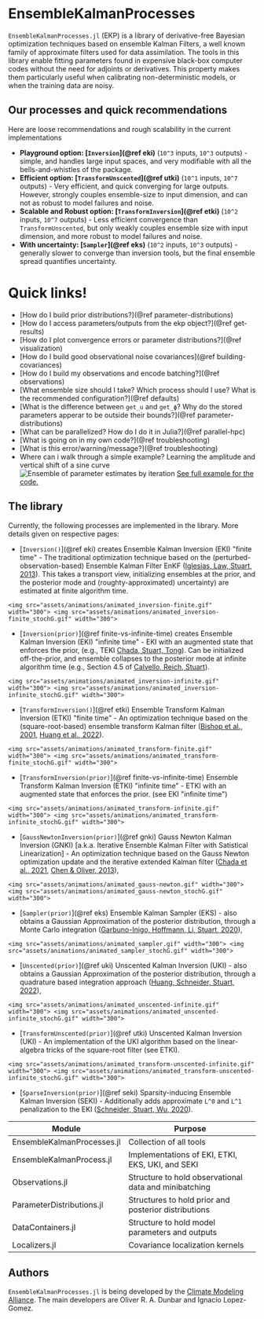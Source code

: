 # EnsembleKalmanProcesses

`EnsembleKalmanProcesses.jl` (EKP) is a library of derivative-free Bayesian optimization techniques based on ensemble Kalman Filters, a well known family of approximate filters used for data assimilation. The tools in this library enable fitting parameters found in expensive black-box computer codes without the need for adjoints or derivatives. This property makes them particularly useful when calibrating non-deterministic models, or when the training data are noisy.

## Our processes and quick recommendations

Here are loose recommendations and rough scalability in the current implementations
- **Playground option: [`Inversion`](@ref eki)** (``10^3`` inputs, ``10^3`` outputs) - simple, and  handles large input spaces, and very modifiable with all the bells-and-whistles of the package. 
- **Efficient option: [`TransformUnscented`](@ref utki)** (``10^1`` inputs, ``10^7`` outputs) - Very efficient, and quick converging for large outputs. However, strongly couples ensemble-size to input dimension, and can not as robust to model failures and noise.
- **Scalable and Robust option: [`TransformInversion`](@ref etki)** (``10^2`` inputs, ``10^7`` outputs) - Less efficient convergence than `TransformUnscented`, but only weakly couples ensemble size with input dimension, and more robust to model failures and noise. 
- **With uncertainty: [`Sampler`](@ref eks)** (``10^2`` inputs, ``10^3`` outputs) - generally slower to converge than inversion tools, but the final ensemble spread quantifies uncertainty.

# Quick links!

- [How do I build prior distributions?](@ref parameter-distributions)
- [How do I access parameters/outputs from the ekp object?](@ref get-results)
- [How do I plot convergence errors or parameter distributions?](@ref visualization)
- [How do I build good observational noise covariances](@ref building-covariances)
- [How do I build my observations and encode batching?](@ref observations)
- [What ensemble size should I take? Which process should I use? What is the recommended configuration?](@ref defaults)
- [What is the difference between `get_u` and `get_ϕ`? Why do the stored parameters apperar to be outside their bounds?](@ref parameter-distributions)
- [What can be parallelized? How do I do it in Julia?](@ref parallel-hpc)
- [What is going on in my own code?](@ref troubleshooting)
- [What is this error/warning/message?](@ref troubleshooting)
- Where can i walk through a simple example?
Learning the amplitude and vertical shift of a sine curve
![Ensemble of parameter estimates by iteration](assets/sinusoid_example.gif)
[See full example for the code.](literated/sinusoid_example.md)


## The library

Currently, the following processes are implemented in the library. More details given on respective pages:
 - [`Inversion()`](@ref eki) creates Ensemble Kalman Inversion (EKI) "finite time" - The traditional optimization technique based on the (perturbed-observation-based) Ensemble Kalman Filter EnKF ([Iglesias, Law, Stuart, 2013](http://dx.doi.org/10.1088/0266-5611/29/4/045001)). This takes a transport view, initializing ensembles at the prior, and the posterior mode and (roughty-approximated) uncertainty) are estimated at finite algorithm time.
```@raw html
<img src="assets/animations/animated_inversion-finite.gif" width="300"> <img src="assets/animations/animated_inversion-finite_stochG.gif" width="300">
```
 - [`Inversion(prior)`](@ref finite-vs-infinite-time) creates Ensemble Kalman Inversion (EKI) "infinite time" - EKI with an augmented state that enforces the prior, (e.g., TEKI [Chada, Stuart, Tong](https://doi.org/10.1137/19M1242331)). Can be initialized off-the-prior, and ensemble collapses to the posterior mode at infinite algorithm time (e.g., Section 4.5 of [Calvello, Reich, Stuart](https://arxiv.org/pdf/2209.11371)).
```@raw html
<img src="assets/animations/animated_inversion-infinite.gif" width="300"> <img src="assets/animations/animated_inversion-infinite_stochG.gif" width="300">
```
 - [`TransformInversion()`](@ref etki) Ensemble Transform Kalman Inversion (ETKI) "finite time" - An optimization technique based on the (square-root-based) ensemble transform Kalman filter  ([Bishop et al., 2001](http://doi.org/10.1175/1520-0493(2001)129<0420:ASWTET>2.0.CO;2), [Huang et al., 2022](http://doi.org/10.1088/1361-6420/ac99fa)).
```@raw html
<img src="assets/animations/animated_transform-finite.gif" width="300"> <img src="assets/animations/animated_transform-finite_stochG.gif" width="300">
```
- [`TransformInversion(prior)`](@ref finite-vs-infinite-time) Ensemble Transform Kalman Inversion (ETKI) "infinite time" - ETKI with an augmented state that enforces the prior. (see EKI "infinite time")
```@raw html
<img src="assets/animations/animated_transform-infinite.gif" width="300"> <img src="assets/animations/animated_transform-infinite_stochG.gif" width="300">
```
 - [`GaussNewtonInversion(prior)`](@ref gnki) Gauss Newton Kalman Inversion (GNKI) [a.k.a. Iterative Ensemble Kalman Filter with Satistical Linearization] - An optimization technique based on the Gauss Newton optimization update and the iterative extended Kalman filter ([Chada et al., 2021](https://doi.org/10.48550/arXiv.2010.13299), [Chen & Oliver, 2013](https://doi.org/10.1007/s10596-013-9351-5)),
```@raw html
<img src="assets/animations/animated_gauss-newton.gif" width="300"> <img src="assets/animations/animated_gauss-newton_stochG.gif" width="300">
```
 - [`Sampler(prior)`](@ref eks) Ensemble Kalman Sampler (EKS) - also obtains a Gaussian Approximation of the posterior distribution, through a Monte Carlo integration ([Garbuno-Inigo, Hoffmann, Li, Stuart, 2020](https://doi.org/10.1137/19M1251655)),
```@raw html
<img src="assets/animations/animated_sampler.gif" width="300"> <img src="assets/animations/animated_sampler_stochG.gif" width="300">
```
 - [`Unscented(prior)`](@ref uki) Unscented Kalman Inversion (UKI) - also obtains a Gaussian Approximation of the posterior distribution, through a quadrature based integration approach ([Huang, Schneider, Stuart, 2022](https://doi.org/10.1016/j.jcp.2022.111262)),
```@raw html
<img src="assets/animations/animated_unscented-infinite.gif" width="300"> <img src="assets/animations/animated_unscented-infinite_stochG.gif" width="300">
```
 - [`TransformUnscented(prior)`](@ref utki) Unscented Kalman Inversion (UKI) - An implementation of the UKI algorithm based on the linear-algebra tricks of the square-root filter (see ETKI).
```@raw html
<img src="assets/animations/animated_transform-unscented-infinite.gif" width="300"> <img src="assets/animations/animated_transform-unscented-infinite_stochG.gif" width="300">
```
- [`SparseInversion(prior)`](@ref seki) Sparsity-inducing Ensemble Kalman Inversion (SEKI) - Additionally adds approximate ``L^0`` and ``L^1`` penalization to the EKI ([Schneider, Stuart, Wu, 2020](https://doi.org/10.48550/arXiv.2007.06175)).



Module                                      | Purpose
--------------------------------------------|--------------------------------------------------------
EnsembleKalmanProcesses.jl                  | Collection of all tools
EnsembleKalmanProcess.jl                    | Implementations of EKI, ETKI, EKS, UKI, and SEKI 
Observations.jl                             | Structure to hold observational data and minibatching
ParameterDistributions.jl                   | Structures to hold prior and posterior distributions
DataContainers.jl                           | Structure to hold model parameters and outputs
Localizers.jl                               | Covariance localization kernels

## Authors

`EnsembleKalmanProcesses.jl` is being developed by the [Climate Modeling
Alliance](https://clima.caltech.edu). The main developers are Oliver R. A. Dunbar and Ignacio Lopez-Gomez.


